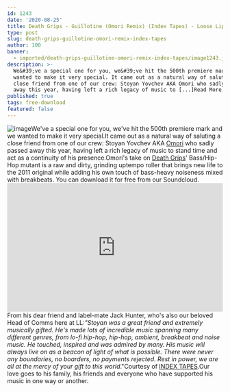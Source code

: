 ```yaml
---
id: 1243
date: '2020-08-25'
title: Death Grips - Guillotine (Omori Remix) (Index Tapes) - Loose Lips
type: post
slug: death-grips-guillotine-omori-remix-index-tapes
author: 100
banner:
  - imported/death-grips-guillotine-omori-remix-index-tapes/image1243.jpeg
description: >-
  We&#39;ve a special one for you, we&#39;ve hit the 500th premiere mark and we
  wanted to make it very special. It came out as a natural way of saluting a
  close friend from one of our crew: Stoyan Yovchev AKA Omori who sadly passed
  away this year, having left a rich legacy of music to [...]Read More...
published: true
tags: free-download
featured: false
---
```

![image](../imported/death-grips-guillotine-omori-remix-index-tapes/image1243.jpeg)We've a special one for you, we've hit the 500th premiere mark and we wanted to make it very special.It came out as a natural way of saluting a close friend from one of our crew: Stoyan Yovchev AKA [Omori](https://soundcloud.com/stoyan-yovchev-omori) who sadly passed away this year, having left a rich legacy of music to stand time and act as a continuity of his presence.Omori's take on [Death Grips](http://thirdworlds.net/)' Bass/Hip-Hop mutant is a raw and dirty, grinding uptempo roller that brings new life to the 2011 original while adding his own touch of bass-heavy noiseness mixed with breakbeats. You can download it for free from our Soundcloud.<iframe width='100%' height='300' scrolling='no' frameborder='no' allow='autoplay' src='https://w.soundcloud.com/player/?url=https%3A//api.soundcloud.com/tracks/882856510&color=%23ff5500&auto_play=false&hide_related=false&show_comments=true&show_user=true&show_reposts=false&show_teaser=true'></iframe>From his dear friend and label-mate Jack Hunter, who's also our beloved Head of Comms here at LL:_"Stoyan was a great friend and extremely musically gifted. He's made lots of incredible music spanning many different genres, from lo-fi hip-hop, hip-hop, ambient, breakbeat and noise music. He touched, inspired and was admired by many. His music will always live on as a beacon of light of what is possible. There were never any boundaries, no boarders, no payments rejected. Rest in power, we are all at the mercy of your gift to this world_."Courtesy of [INDEX TAPES](https://soundcloud.com/indextapes).Our love goes to his family, his friends and everyone who have supported his music in one way or another.